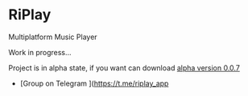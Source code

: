 # RiPlay
Multiplatform Music Player

Work in progress...

Project is in alpha state, if you want can download [alpha version 0.0.7](https://raw.githubusercontent.com/fast4x/RiPlay/main/RiPlay-full-release-0.0.7-alpha.apk)

- [Group on Telegram ](https://t.me/riplay_app
